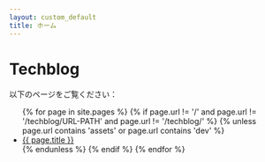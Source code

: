 ```yaml
---
layout: custom_default
title: ホーム
---
```


# Techblog

以下のページをご覧ください：

<ul>
{% for page in site.pages %} 
  {% if  page.url != '/' and page.url != '/techblog/URL-PATH' and page.url != '/techblog/' %}
    {% unless page.url contains 'assets' or page.url contains 'dev' %}
      <li><a href="{{ page.url }}">{{ page.title }}</a></li>
    {% endunless %}
  {% endif %}
{% endfor %}
</ul>
